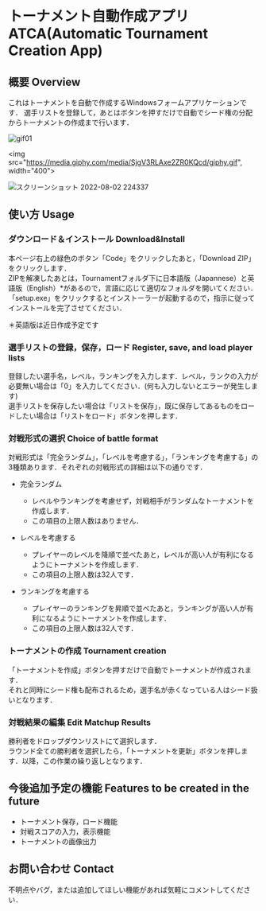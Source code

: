 # トーナメント自動作成アプリ ATCA(Automatic Tournament Creation App) 

## 概要 Overview
これはトーナメントを自動で作成するWindowsフォームアプリケーションです．
選手リストを登録して，あとはボタンを押すだけで自動でシード権の分配からトーナメントの作成まで行います．

![gif01](https://media.giphy.com/media/SjgV3RLAxe2ZR0KQcd/giphy.gif)

<img src="https://media.giphy.com/media/SjgV3RLAxe2ZR0KQcd/giphy.gif", width="400">

![スクリーンショット 2022-08-02 224337](https://user-images.githubusercontent.com/110318897/182389997-eb0832e7-5ee7-469b-9a8f-4f0101d0dadc.png)

## 使い方 Usage
### ダウンロード＆インストール Download&Install
本ページ右上の緑色のボタン「Code」をクリックしたあと，「Download ZIP」をクリックします．<br>
ZIPを解凍したあとは，Tournamentフォルダ下に日本語版（Japannese）と英語版（English）*があるので，言語に応じて適切なフォルダを開いてください．<br>
「setup.exe」をクリックするとインストーラーが起動するので，指示に従ってインストールを完了させてください．

＊英語版は近日作成予定です

### 選手リストの登録，保存，ロード Register, save, and load player lists
登録したい選手名，レベル，ランキングを入力します．レベル，ランクの入力が必要無い場合は「0」を入力してください．(何も入力しないとエラーが発生します)<br>
選手リストを保存したい場合は「リストを保存」，既に保存してあるものをロードしたい場合は「リストをロード」ボタンを押します．

### 対戦形式の選択 Choice of battle format
対戦形式は「完全ランダム」，「レベルを考慮する」，「ランキングを考慮する」の3種類あります．それぞれの対戦形式の詳細は以下の通りです．
- 完全ランダム
  - レベルやランキングを考慮せず，対戦相手がランダムなトーナメントを作成します．
  - この項目の上限人数はありません．

- レベルを考慮する
  - プレイヤーのレベルを降順で並べたあと，レベルが高い人が有利になるようにトーナメントを作成します．
  - この項目の上限人数は32人です．

- ランキングを考慮する
  - プレイヤーのランキングを昇順で並べたあと，ランキングが高い人が有利になるようにトーナメントを作成します．
  - この項目の上限人数は32人です．

### トーナメントの作成 Tournament creation
「トーナメントを作成」ボタンを押すだけで自動でトーナメントが作成されます．<br>
それと同時にシード権も配布されるため，選手名が赤くなっている人はシード扱いとなります．

### 対戦結果の編集 Edit Matchup Results
勝利者をドロップダウンリストにて選択します．<br>
ラウンド全ての勝利者を選択したら，「トーナメントを更新」ボタンを押します．以降，この作業の繰り返しとなります．

## 今後追加予定の機能 Features to be created in the future
- トーナメント保存，ロード機能
- 対戦スコアの入力，表示機能
- トーナメントの画像出力

## お問い合わせ Contact
不明点やバグ，または追加してほしい機能があれば気軽にコメントしてください．
